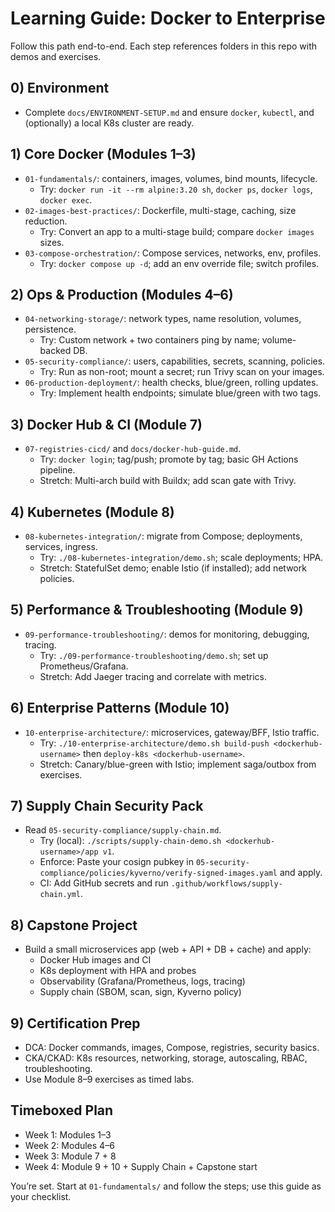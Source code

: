 # Learning Guide: Docker to Enterprise

Follow this path end-to-end. Each step references folders in this repo with demos and exercises.

## 0) Environment
- Complete `docs/ENVIRONMENT-SETUP.md` and ensure `docker`, `kubectl`, and (optionally) a local K8s cluster are ready.

## 1) Core Docker (Modules 1–3)
- `01-fundamentals/`: containers, images, volumes, bind mounts, lifecycle.
  - Try: `docker run -it --rm alpine:3.20 sh`, `docker ps`, `docker logs`, `docker exec`.
- `02-images-best-practices/`: Dockerfile, multi-stage, caching, size reduction.
  - Try: Convert an app to a multi-stage build; compare `docker images` sizes.
- `03-compose-orchestration/`: Compose services, networks, env, profiles.
  - Try: `docker compose up -d`; add an env override file; switch profiles.

## 2) Ops & Production (Modules 4–6)
- `04-networking-storage/`: network types, name resolution, volumes, persistence.
  - Try: Custom network + two containers ping by name; volume-backed DB.
- `05-security-compliance/`: users, capabilities, secrets, scanning, policies.
  - Try: Run as non-root; mount a secret; run Trivy scan on your images.
- `06-production-deployment/`: health checks, blue/green, rolling updates.
  - Try: Implement health endpoints; simulate blue/green with two tags.

## 3) Docker Hub & CI (Module 7)
- `07-registries-cicd/` and `docs/docker-hub-guide.md`.
  - Try: `docker login`; tag/push; promote by tag; basic GH Actions pipeline.
  - Stretch: Multi-arch build with Buildx; add scan gate with Trivy.

## 4) Kubernetes (Module 8)
- `08-kubernetes-integration/`: migrate from Compose; deployments, services, ingress.
  - Try: `./08-kubernetes-integration/demo.sh`; scale deployments; HPA.
  - Stretch: StatefulSet demo; enable Istio (if installed); add network policies.

## 5) Performance & Troubleshooting (Module 9)
- `09-performance-troubleshooting/`: demos for monitoring, debugging, tracing.
  - Try: `./09-performance-troubleshooting/demo.sh`; set up Prometheus/Grafana.
  - Stretch: Add Jaeger tracing and correlate with metrics.

## 6) Enterprise Patterns (Module 10)
- `10-enterprise-architecture/`: microservices, gateway/BFF, Istio traffic.
  - Try: `./10-enterprise-architecture/demo.sh build-push <dockerhub-username>` then `deploy-k8s <dockerhub-username>`.
  - Stretch: Canary/blue-green with Istio; implement saga/outbox from exercises.

## 7) Supply Chain Security Pack
- Read `05-security-compliance/supply-chain.md`.
  - Try (local): `./scripts/supply-chain-demo.sh <dockerhub-username>/app v1`.
  - Enforce: Paste your cosign pubkey in `05-security-compliance/policies/kyverno/verify-signed-images.yaml` and apply.
  - CI: Add GitHub secrets and run `.github/workflows/supply-chain.yml`.

## 8) Capstone Project
- Build a small microservices app (web + API + DB + cache) and apply:
  - Docker Hub images and CI
  - K8s deployment with HPA and probes
  - Observability (Grafana/Prometheus, logs, tracing)
  - Supply chain (SBOM, scan, sign, Kyverno policy)

## 9) Certification Prep
- DCA: Docker commands, images, Compose, registries, security basics.
- CKA/CKAD: K8s resources, networking, storage, autoscaling, RBAC, troubleshooting.
- Use Module 8–9 exercises as timed labs.

## Timeboxed Plan
- Week 1: Modules 1–3
- Week 2: Modules 4–6
- Week 3: Module 7 + 8
- Week 4: Module 9 + 10 + Supply Chain + Capstone start

You’re set. Start at `01-fundamentals/` and follow the steps; use this guide as your checklist.

